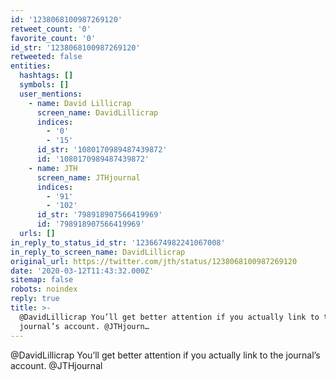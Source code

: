 ```yaml
---
id: '1238068100987269120'
retweet_count: '0'
favorite_count: '0'
id_str: '1238068100987269120'
retweeted: false
entities:
  hashtags: []
  symbols: []
  user_mentions:
    - name: David Lillicrap
      screen_name: DavidLillicrap
      indices:
        - '0'
        - '15'
      id_str: '1080170989487439872'
      id: '1080170989487439872'
    - name: JTH
      screen_name: JTHjournal
      indices:
        - '91'
        - '102'
      id_str: '798918907566419969'
      id: '798918907566419969'
  urls: []
in_reply_to_status_id_str: '1236674982241067008'
in_reply_to_screen_name: DavidLillicrap
original_url: https://twitter.com/jth/status/1238068100987269120
date: '2020-03-12T11:43:32.000Z'
sitemap: false
robots: noindex
reply: true
title: >-
  @DavidLillicrap You’ll get better attention if you actually link to the
  journal’s account. @JTHjourn…
---
```


@DavidLillicrap You’ll get better attention if you actually link to the journal’s account. @JTHjournal